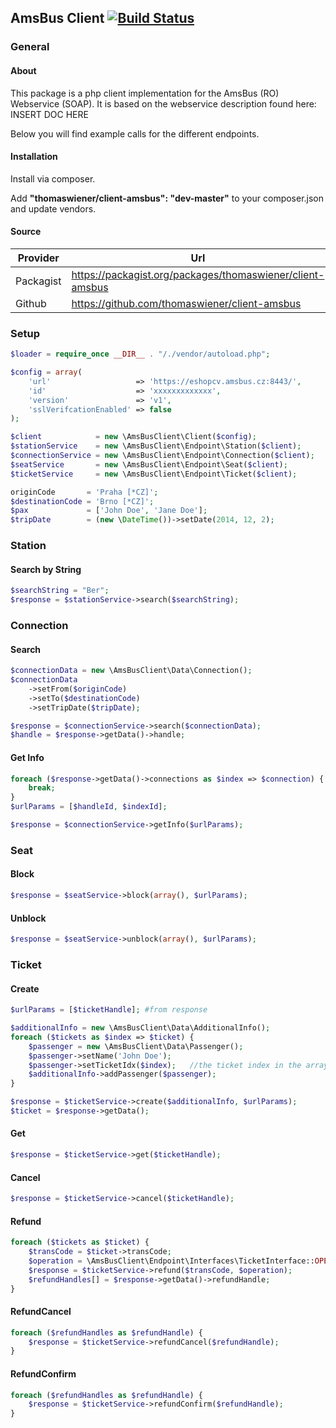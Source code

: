 ## AmsBus Client [![Build Status](https://travis-ci.org/thomaswiener/client-amsbus.svg?branch=master)](https://travis-ci.org/thomaswiener/client-amsbus)

### General

#### About

This package is a php client implementation for the AmsBus (RO) Webservice (SOAP).
It is based on the webservice description found here: INSERT DOC HERE

Below you will find example calls for the different endpoints.

#### Installation

Install via composer.

Add **"thomaswiener/client-amsbus": "dev-master"** to your composer.json and update vendors.

#### Source

Provider  | Url
----------| -----------------------------------------------------------
Packagist | https://packagist.org/packages/thomaswiener/client-amsbus
Github    | https://github.com/thomaswiener/client-amsbus


### Setup

```php
$loader = require_once __DIR__ . "/./vendor/autoload.php";

$config = array(
    'url'                   => 'https://eshopcv.amsbus.cz:8443/',
    'id'                    => 'xxxxxxxxxxxxx',
    'version'               => 'v1',
    'sslVerifcationEnabled' => false
);

$client            = new \AmsBusClient\Client($config);
$stationService    = new \AmsBusClient\Endpoint\Station($client);
$connectionService = new \AmsBusClient\Endpoint\Connection($client);
$seatService       = new \AmsBusClient\Endpoint\Seat($client);
$ticketService     = new \AmsBusClient\Endpoint\Ticket($client);

originCode       = 'Praha [*CZ]';
$destinationCode = 'Brno [*CZ]';
$pax             = ['John Doe', 'Jane Doe'];
$tripDate        = (new \DateTime())->setDate(2014, 12, 2);
```

### Station

#### Search by String

```php
$searchString = "Ber";
$response = $stationService->search($searchString);
```

### Connection

#### Search

```php
$connectionData = new \AmsBusClient\Data\Connection();
$connectionData
    ->setFrom($originCode)
    ->setTo($destinationCode)
    ->setTripDate($tripDate);

$response = $connectionService->search($connectionData);
$handle = $response->getData()->handle;
```

#### Get Info

```php
foreach ($response->getData()->connections as $index => $connection) {
    break;
}
$urlParams = [$handleId, $indexId];

$response = $connectionService->getInfo($urlParams);
```

### Seat

#### Block

```php
$response = $seatService->block(array(), $urlParams);

```

#### Unblock

```php
$response = $seatService->unblock(array(), $urlParams);
```

### Ticket

#### Create

```php
$urlParams = [$ticketHandle]; #from response

$additionalInfo = new \AmsBusClient\Data\AdditionalInfo();
foreach ($tickets as $index => $ticket) {
    $passenger = new \AmsBusClient\Data\Passenger();
    $passenger->setName('John Doe');
    $passenger->setTicketIdx($index);   //the ticket index in the array (probably)
    $additionalInfo->addPassenger($passenger);
}

$response = $ticketService->create($additionalInfo, $urlParams);
$ticket = $response->getData();
```

#### Get

```php
$response = $ticketService->get($ticketHandle);
```

#### Cancel

```php
$response = $ticketService->cancel($ticketHandle);
```

#### Refund

```php
foreach ($tickets as $ticket) {
    $transCode = $ticket->transCode;
    $operation = \AmsBusClient\Endpoint\Interfaces\TicketInterface::OPERATION_THERE;
    $response = $ticketService->refund($transCode, $operation);
    $refundHandles[] = $response->getData()->refundHandle;
}
```

#### RefundCancel

```php
foreach ($refundHandles as $refundHandle) {
    $response = $ticketService->refundCancel($refundHandle);
}
```
#### RefundConfirm
```php
foreach ($refundHandles as $refundHandle) {
    $response = $ticketService->refundConfirm($refundHandle);
}
```
